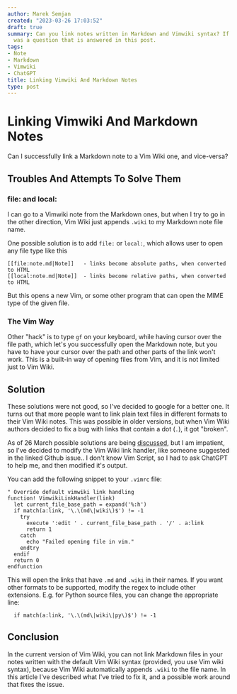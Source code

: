 ```yaml
---
author: Marek Semjan
created: "2023-03-26 17:03:52"
draft: true
summary: Can you link notes written in Markdown and Vimwiki syntax? If yes, how? This
  was a question that is answered in this post.
tags:
- Note
- Markdown
- Vimwiki
- ChatGPT
title: Linking Vimwiki And Markdown Notes
type: post
---
```

# Linking Vimwiki And Markdown Notes

Can I successfully link a Markdown note to a Vim Wiki one, and vice-versa?

## Troubles And Attempts To Solve Them

### file: and local:

I can go to a Vimwiki note from the Markdown ones, but when I try to go in the other direction, Vim Wiki just appends `.wiki` to my Markdown note file name.

One possible solution is to add `file:` or `local:`, which allows user to open any file type like this
```wiki
[[file:note.md|Note]]   - links become absolute paths, when converted to HTML
[[local:note.md|Note]]  - links become relative paths, when converted to HTML
```

But this opens a new Vim, or some other program that can open the MIME type of the given file.

### The Vim Way

Other "hack" is to type `gf` on your keyboard, while having cursor over the file path, which let's you successfully open the Markdown note, but you have to have your cursor over the path and other parts of the link won't work. This is a built-in way of opening files from Vim, and it is not limited just to Vim Wiki.

## Solution

These solutions were not good, so I've decided to google for a better one. It turns out that more people want to  link plain text files in different formats to their Vim Wiki notes. This was possible in older versions, but when Vim Wiki authors decided to fix a bug with links that contain a dot (`.`), it got "broken".

As of 26 March possible solutions are being [discussed](https://github.com/vimwiki/vimwiki/issues/1271
), but I am impatient, so I've decided to modify the Vim Wiki link handler, like someone suggested in the linked Github issue.. I don't know Vim Script, so I had to ask ChatGPT to help me, and then modified it's output.

You can add the following snippet to your `.vimrc` file:
```vim
" Override default vimwiki link handling
function! VimwikiLinkHandler(link)
  let current_file_base_path = expand('%:h')
  if match(a:link, '\.\(md\|wiki\)$') != -1
    try
      execute ':edit ' . current_file_base_path . '/' . a:link
      return 1
    catch
      echo "Failed opening file in vim."
    endtry
  endif
  return 0
endfunction
```

This will open the links that have `.md` and `.wiki` in their names. If you want other formats to be supported, modify the regex to include other extensions. E.g. for Python source files, you can change the appropriate line:
```vim
  if match(a:link, '\.\(md\|wiki\|py\)$') != -1
```

## Conclusion

In the current version of Vim Wiki, you can not link Markdown files in your notes written with the default Vim Wiki syntax (provided, you use Vim wiki syntax), because Vim Wiki automatically appends `.wiki` to the file name. In this article I've described what I've tried to fix it, and a possible work around that fixes the issue.
